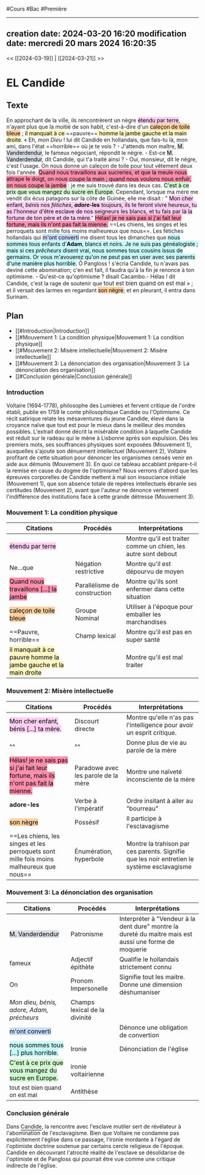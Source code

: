 #Cours #Bac #Première

---
creation date: 2024-03-20 16:20
modification date: mercredi 20 mars 2024 16:20:35
---

<< [[2024-03-19]] | [[2024-03-21]] >>

# EL Candide

## Texte

En approchant de la ville, ils rencontrèrent un nègre <mark style="background: #FFB8EBA6;">étendu par terre</mark>, n'ayant plus que la moitié de son habit, c'est-à-dire d'un <mark style="background: #FFB86CA6;">caleçon de toile bleue</mark> ; <mark style="background: #FFF3A3A6;">il manquait à ce </mark>==pauvre==<mark style="background: #FFF3A3A6;"> homme la jambe gauche et la main droite</mark>. « Eh, *mon Dieu* ! lui dit Candide en hollandais, que fais-tu là, mon ami, dans l'état ==horrible== où je te vois ? - J'attends mon maître, <mark style="background: #CACFD9A6;">M. Vanderdendur</mark>, le fameux négociant, répondit le nègre. - Est-ce <mark style="background: #CACFD9A6;">M. Vanderdendur</mark>, dit Candide, qui t'a traité ainsi ? - Oui, monsieur, dit le nègre, c'est l'usage. On nous donne un caleçon de toile pour tout vêtement deux fois l'année. <mark style="background: #FF5582A6;">Quand nous travaillons aux sucreries, et que la meule nous attrape le doigt, on nous coupe la main ; quand nous voulons nous enfuir, on nous coupe la jambe</mark> : je me suis trouvé dans les deux cas. <mark style="background: #BBFABBA6;">C'est à ce prix que vous mangez du sucre en Europe.</mark> Cependant, lorsque ma mère me vendit dix écus patagons sur la côte de Guinée, elle me disait : 
" <mark style="background: #FFB8EBA6;">Mon cher enfant, <i>bénis</i> nos <i>fétiches</i>, <strong><i>adore</i>-les</strong> toujours, ils te feront vivre heureux, tu as l'honneur d'être esclave de nos seigneurs les blancs, et tu fais par là la fortune de ton père et de ta mère.</mark>" <mark style="background: #FF5582A6;">Hélas! je ne sais pas si j'ai fait leur fortune, mais ils n'ont pas fait la mienne.</mark> ==Les chiens, les singes et les perroquets sont mille fois moins malheureux que nous==. Les fétiches hollandais qui <mark style="background: #ADCCFFA6;">m'ont converti</mark> me disent tous les dimanches que <mark style="background: #ABF7F7A6;">nous sommes tous enfants d'<strong>Adam</strong>, blancs et noirs. Je ne suis pas généalogiste ; mais si ces *prêcheurs* disent vrai, nous sommes tous cousins issus de germains. Or vous m'avouerez qu'on ne peut pas en user avec ses parents d'une manière plus horrible.</mark> Ô Pangloss ! s'écria Candide, tu n'avais pas deviné cette abomination; c'en est fait, il faudra qu'à la fin je renonce à ton optimisme. - Qu'est-ce qu'optimisme ? disait Cacambo.- Hélas ! dit Candide, c'est la rage de soutenir que <span style="font-size: 15px">tout est bien quand on est mal</span> » ; et il versait des larmes en regardant <mark style="background: #FFB86CA6;">son nègre</mark>; et en pleurant, il entra dans Surinam.

## Plan

- [[#Introduction|Introduction]]
- [[#Mouvement 1:  La condition physique|Mouvement 1:  La condition physique]]
- [[#Mouvement 2: Misère intellectuelle|Mouvement 2: Misère intellectuelle]]
- [[#Mouvement 3: La dénonciation des organisation|Mouvement 3: La dénonciation des organisation]]
- [[#Conclusion générale|Conclusion générale]]

### Introduction

Voltaire (1694-1778), philosophe des Lumières et fervent critique de l'ordre établi, publie en 1759 le conte philosophique Candide ou l'Optimisme. Ce récit satirique relate les mésaventures du jeune Candide, élevé dans la croyance naïve que tout est pour le mieux dans le meilleur des mondes possibles. L'extrait donné décrit la misérable condition à laquelle Candide est réduit sur le radeau qui le mène à Lisbonne après son expulsion. Dès les premiers mots, ses souffrances physiques sont exposées (Mouvement 1), auxquelles s'ajoute son dénuement intellectuel (Mouvement 2), Voltaire profitant de cette situation pour dénoncer les organismes censés venir en aide aux démunis (Mouvement 3). En quoi ce tableau accablant prépare-t-il la remise en cause du dogme de l'optimisme? Nous verrons d'abord que les épreuves corporelles de Candide mettent à mal son insouciance initiale (Mouvement 1), que son absence totale de repères intellectuels ébranle ses certitudes (Mouvement 2), avant que l'auteur ne dénonce vertement l'indifférence des institutions face à cette grande détresse (Mouvement 3).

### Mouvement 1:  La condition physique


| Citations                                                                                                   | Procédés                     | Interprétations                                                |
| ----------------------------------------------------------------------------------------------------------- | ---------------------------- | -------------------------------------------------------------- |
| <mark style="background: #FFB8EBA6;">étendu par terre</mark>                                                |                              | Montre qu'il est traiter comme un chien, les autre sont debout |
| Ne...que                                                                                                    | Négation restrictive         | Montre qu'il est dépourvu de moyen                             |
| <mark style="background: #FF5582A6;">Quand nous travaillons \[...] la jambe</mark>                          | Parallélisme de construction | Montre qu'ils sont enfermer dans cette situation               |
| <mark style="background: #FFB86CA6;">caleçon de toile bleue</mark>                                          | Groupe Nominal               | Utiliser à l'époque pour emballer les marchandises             |
| ==Pauvre, horrible==                                                                                        | Champ lexical                | Montre qu'il est pas en super santé                            |
| <mark style="background: #FFF3A3A6;">il manquait à ce pauvre homme la jambe gauche et la main droite</mark> |                              | Montre qu'il est mal traiter                                   |
### Mouvement 2: Misère intellectuelle


| Citations                                                                                                                        | Procédés                            | Interprétations                                                                             |
| -------------------------------------------------------------------------------------------------------------------------------- | ----------------------------------- | ------------------------------------------------------------------------------------------- |
| <mark style="background: #FFB8EBA6;">Mon cher enfant, bénis \[...] ta mère.</mark>                                               | Discourt directe                    | Montre qu'elle n'as pas l'intelligence pour avoir un esprit critique.                       |
| ^^                                                                                                                               | ^^                                  | Donne plus de vie au parole de la mère                                                      |
| <mark style="background: #FF5582A6;">Hélas! je ne sais pas si j'ai fait leur fortune, mais ils n'ont pas fait la mienne. </mark> | Paradowe avec les parole de la mère | Montre une naïveté inconsciente de la mère                                                  |
| **adore-les**                                                                                                                    | Verbe à l'impératif                 | Ordre insitant à aller au "bourreau"                                                        |
| <mark style="background: #FFB86CA6;">son nègre</mark>                                                                            | Possésif                            | Il participe à l'esclavagisme                                                               |
| ==Les chiens, les singes et les perroquets sont mille fois moins malheureux que nous==                                           | Énumération, hyperbole              | Montre la trahison par ces parents. Signifie que les noir entretien le système esclavagisme |

### Mouvement 3: La dénonciation des organisation


| Citations                                                                                       | Procédés                      | Interprétations                                                                                        |
| ----------------------------------------------------------------------------------------------- | ----------------------------- | ------------------------------------------------------------------------------------------------------ |
| <mark style="background: #CACFD9A6;">M. Vanderdendur</mark>                                     | Patronisme                    | Interpréter à "Vendeur à la dent dure" montre la dureté du maitre mais est aussi une forme de moquerie |
| fameux                                                                                          | Adjectif épithète             | Qualifie le hollandais strictement connu                                                               |
| On                                                                                              | Pronom Impersonelle           | Signifie tout les maitre. Donne une dimension déshumaniser                                             |
| *Mon dieu, bénis, adore, Adam, précheurs*                                                       | Champs lexical de la divinité |                                                                                                        |
| <mark style="background: #ADCCFFA6;">m'ont converti</mark>                                      |                               | Dénonce une obligation de convertion                                                                   |
| <mark style="background: #ABF7F7A6;">nous sommes tous \[...] plus horrible.</mark>              | Ironie                        | Dénonciation de l'église                                                                               |
| <mark style="background: #BBFABBA6;">C'est à ce prix que vous mangez du sucre en Europe.</mark> | ironie voltairienne           |                                                                                                        |
| <span style="font-size: 15px">tout est bien quand on est mal</span>                             | Antithèse                     |                                                                                                        |

### Conclusion générale

Dans <span style="  border-bottom: 1px solid #000;   padding-bottom:0.5px;   margin-bottom: 10px;">Candide</span>, la rencontre avec l'esclave mutiler sert de révélateur à l'abomination de l'esclavagisme. Bien que Voltaire ne condamne pas explicitement l'église dans ce passage, l'ironie mordante à l'égard de l'optimiste doctrine soutenue par certains cercle religieux de l'époque. Candide en découvrant l'atrocité réalité de l'esclave se désolidarise de l'optimiste et de Pangloss qui pourrait être vue comme une critique indirecte de l'église.

